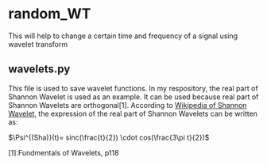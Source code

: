 # random_WT
This will help to change a certain time and frequency of a signal using wavelet transform

## wavelets.py

This file is used to save wavelet functions. In my respository, the real part of Shannon Wavelet is used as an example. It can be used because real part of Shannon Wavelets are orthogonal[1]. According to [Wikipedia of Shannon Wavelet](https://en.wikipedia.org/wiki/Shannon_wavelet), the expression of the real part of Shannon Wavelets can be written as:

$\Psi^{(Sha)}(t)= sinc(\frac{t}{2}) \cdot cos(\frac{3\pi t}{2})$

[1]:Fundmentals of Wavelets, p118
